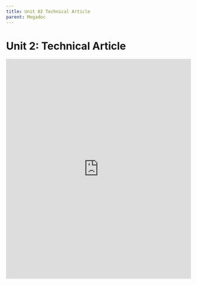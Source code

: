 ```yaml
---
title: Unit 02 Technical Article
parent: Megadoc
---
```


# Unit 2: Technical Article

<embed src="https://yourwebsite.com/assets/unit1/Unit_01_Technical_Article.pdf](https://course.uw-i2.org/megadoc/assets/unit2/unit02_tech_article.pdf" width="100%" height="600px" type="application/pdf">
